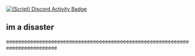 [![(Script) Discord Activity Badge](https://badgen.net/badge/Discord%20User/Offline?color=545454&labelColor=434343&icon=discord)](https://github.com/DevXternal/DevXternal)

im a disaster
---
eeeeeeeeeeeeeeeeeeeeeeeeeeeeeeeeeeeeeeeeeeeeeeeeeeeeeeeeeeeeeeeeeeeeeeeeeeeeee

